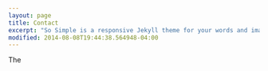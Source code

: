 ```yaml
---
layout: page
title: Contact
excerpt: "So Simple is a responsive Jekyll theme for your words and images."
modified: 2014-08-08T19:44:38.564948-04:00
---
```


The